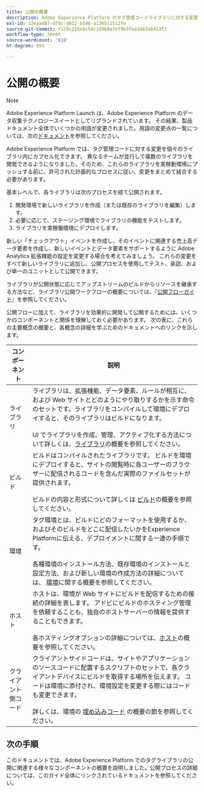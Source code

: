 ```yaml
---
title: 公開の概要
description: Adobe Experience Platform のタグ管理コードライブラリに対する変更を公開するプロセスについて説明します。
exl-id: 32eaad87-d7dc-4812-b546-a136511512fe
source-git-commit: f129c215ebc5dc169b9a7ef9b3faa3463ab413f3
workflow-type: tm+mt
source-wordcount: '610'
ht-degree: 95%

---
```


# 公開の概要

>[!NOTE]
>
>Adobe Experience Platform Launch は、Adobe Experience Platform のデータ収集テクノロジースイートとしてリブランドされています。 その結果、製品ドキュメント全体でいくつかの用語が変更されました。用語の変更点の一覧については、次の[ドキュメント](../../term-updates.md)を参照してください。

Adobe Experience Platform では、タグ管理コードに対する変更を個々のライブラリ内にカプセル化できます。 異なるチームが並行して複数のライブラリを開発できるようになりました。そのため、これらのライブラリを実稼動環境にプッシュする前に、許可された計画的なプロセスに従い、変更をまとめて結合する必要があります。

基本レベルで、各ライブラリは次のプロセスを経て公開されます。

1. 開発環境で新しいライブラリを作成（または既存のライブラリを編集）します。
1. 必要に応じて、ステージング環境でライブラリの機能をテストします。
1. ライブラリを実稼働環境にデプロイします。

新しい「チェックアウト」イベントを作成し、そのイベントに関連する売上高データ要素を作成し、新しいイベントとデータ要素をサポートするように Adobe Analytics 拡張機能の設定を変更する場合を考えてみましょう。 これらの変更をすべて新しいライブラリに追加し、公開プロセスを使用してテスト、承認、および単一のユニットとして公開できます。

ライブラリが公開状態に応じてアップストリームのビルドからリソースを継承する方法など、ライブラリ公開ワークフローの概要については、『[公開フローガイド](./publishing-flow.md)』を参照してください。

公開フローに加えて、ライブラリを効果的に開発して公開するためには、いくつかのコンポーネントと関係を理解しておく必要があります。 次の表に、これらの主要概念の概要と、各概念の詳細を学ぶためのドキュメントへのリンクを示します。

| コンポーネント | 説明 |
| --- | --- |
| ライブラリ | ライブラリは、拡張機能、データ要素、ルールが相互に、および Web サイトとどのようにやり取りするかを示す命令のセットです。ライブラリをコンパイルして環境にデプロイすると、そのライブラリはビルドになります。<br><br>UI でライブラリを作成、管理、アクティブ化する方法について詳しくは、[ライブラリ](./libraries.md)の概要を参照してください。 |
| ビルド | ビルドはコンパイルされたライブラリです。 ビルドを環境にデプロイすると、サイトの閲覧時に各ユーザーのブラウザーに配信されるコードを含んだ実際のファイルセットが提供されます。<br><br>ビルドの内容と形式について詳しくは [ビルド](./builds.md)の概要を参照してください。 |
| 環境 | タグ環境とは、ビルドにどのフォーマットを使用するか、およびそのビルドをどこに配信したいかをExperience Platformに伝える、デプロイメントに関する一連の手順です。<br><br>各種環境のインストール方法、既存環境のインストールと設定方法、および新しい環境の作成方法の詳細については、 [環境](./environments.md)に関する概要を参照してください。 |
| ホスト | ホストは、環境が Web サイトにビルドを配信するための接続の詳細を表します。 アドビにビルドのホスティング管理を依頼することも、独自のホストサーバーの情報を提供することもできます。<br><br>各ホスティングオプションの詳細については、[ホスト](./hosts/hosts-overview.md)の概要を参照してください。 |
| クライアント側コード | クライアントサイドコードは、サイトやアプリケーションのソースコードに配置するスクリプトのセットで、各クライアントデバイスにビルドを取得する場所を伝えます。 コードは環境に添付され、環境設定を変更する際にはコードも変更できます。<br><br>詳しくは、環境の [埋め込みコード](./environments.md#embed-code) の概要の節を参照してください。 |

## 次の手順

このドキュメントでは、Adobe Experience Platform でのタグライブラリの公開に関連する様々なコンポーネントの概要を説明しました。公開プロセスの詳細については、このガイド全体にリンクされているドキュメントを参照してください。

